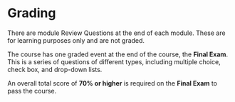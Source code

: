 
# Grading #

There are module Review Questions at the end of each module. These are for learning purposes only and are not graded.

The course has one graded event at the end of the course, the **Final Exam**. This is a series of questions of different types, including multiple choice, check box, and drop-down lists.

An overall total score of **70% or higher** is required on the **Final Exam** to pass the course.